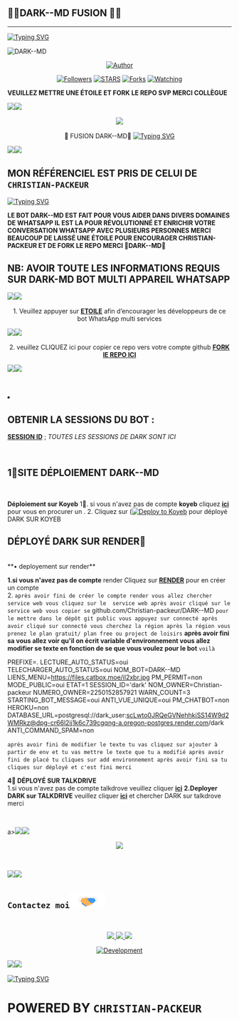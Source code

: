 ## 🍷🍷DARK--MD FUSION 📍📍

***
  
<a href="https://git.io/typing-svg"><img src="https://readme-typing-svg.demolab.com?font=Black+Ops+One&size=50&pause=1000&color=1BAFBAFF&center=true&width=910&height=100&lines=THANKS FOR CHOOSING +DARK-MD;MULTI+DEVICE+WHATSAPP+BOT; CRÉÉ R+PAR+CHRISTIAN+PACKEUR ;ILLUSTRER+LE+1.1.2025" alt="Typing SVG" /></a>
  </p>
    <img alt="DARK--MD" width="700" height="300" 
<p align="center">
<p align="center">
<a href="https://github.com/Christian-packeur/DARK--MD"><img title="Author" src="https://img.shields.io/badge/DARK--MD-black?style=for-the-badge&logo=github"></a>
<p/>
<p align="center">
<a href="https://github.com/Christian-packeur ?tab=followers"><img title="Followers" src="https://img.shields.io/github/followers/Christian-packeur ?label=Followers&style=social"></a>
<a href="https://github.com/Christian-packeur/DARK--Md/stargazers/"><img title="STARS" src="https://img.shields.io/github/stars/Christian-packeur/DARK--Md?&style=social"></a>
<a href="https://github.com/Christian-packeur/DARK--MD/network/members"><img title="Forks" src="https://img.shields.io/github/forks/Christian-packeur/DARK--MD?style=social"></a>
<a href="https://github.com/franceking1/DARK--Md/watchers"><img title="Watching" src="https://img.shields.io/github/watchers/DARK--MD/DARK--MD?label=Watching&style=social"></a>

**VEUILLEZ METTRE UNE ÉTOILE ET FORK LE REPO SVP MERCI COLLÈGUE**

<a><img src='https://i.imgur.com/LyHic3i.gif'/></a><a><img src='https://i.imgur.com/LyHic3i.gif'/></a>
<p align="center">
<img src="https://i.postimg.cc/xCN0GFTR/images-14.jpg"/> 
<p align="center"> 🍷 FUSION DARK--MD📍
  <a href="https://git.io/typing-svg"><img src="https://readme-typing-svg.demolab.com?font=EB+Garamond&weight=800&size=28&duration=4000&pause=1000&random=false&width=435&lines=+DARK--MD ;WHATSAPP++⚡ + MULTI SERVICES + ;  +ILLUSTRATRER+PAR+🤖✨;   +𝐌𝐑.+ Christian ICHORO+☘ ; FUSION" alt="Typing SVG" /></a>
</p>
<a><img src='https://i.imgur.com/LyHic3i.gif'/></a><a><img src='https://i.imgur.com/LyHic3i.gif'/></a> 

## MON RÉFÉRENCIEL EST PRIS DE CELUI DE `CHRISTIAN-PACKEUR`

<a href="https://git.io/typing-svg"><img src="https://readme-typing-svg.demolab.com?font=Black+Ops+One&size=50&pause=1000&color=721c24&center=true&width=910&height=100&lines=DARK--MD FUSION+;MULTI+APPAREIL+WHATSAPP+🍷📍;CRÉER+PAR+CHRISTIAN+PACKEUR;ROBOT FORMATÉ LE+15.12.2024" alt="Typing SVG" /></a>
  </p>

**LE BOT DARK--MD EST FAIT POUR VOUS AIDER DANS DIVERS DOMAINES DE WHATSAPP IL EST LA POUR RÉVOLUTIONNÉ ET ENRICHIR VOTRE CONVERSATION WHATSAPP AVEC PLUSIEURS PERSONNES MERCI BEAUCOUP DE LAISSÉ UNE ÉTOILE POUR ENCOURAGER CHRISTIAN-PACKEUR ET DE FORK LE REPO MERCI 🍷DARK--MD📍**

## NB: AVOIR TOUTE LES INFORMATIONS REQUIS SUR DARK-MD BOT MULTI APPAREIL WHATSAPP    

<a><img src='https://i.imgur.com/LyHic3i.gif'/></a><a><img src='https://i.imgur.com/LyHic3i.gif'/></a>
<p align="center">
<img 


## 1. Veuillez appuyer sur **[ETOILE](https://github.com/Christian-packeur/DARK--MD)** afin d’encourager les développeurs de ce bot WhatsApp multi services

<a><img src='https://i.imgur.com/LyHic3i.gif'/></a><a><img src='https://i.imgur.com/LyHic3i.gif'/></a>
<p align="center">
<img 


## 2. veuillez CLIQUEZ ici pour copier ce repo  vers votre compte github [**FORK lE REPO ICI**](https://github.com/Christian-packeur/DARK--MD/fork)


<a><img src='https://i.imgur.com/LyHic3i.gif'/></a><a><img src='https://i.imgur.com/LyHic3i.gif'/></a>
<p align="center">
<img 


 3. ## OBTENIR LA SESSIONS DU   BOT : <br>
[**SESSION ID**](https://dark-session-z9jx.onrender.com)  ; *TOUTES LES SESSIONS DE DARK SONT ICI*

<br>

## 1🔗SITE DÉPLOIEMENT DARK--MD

<br>


**Déploiement sur Koyeb**
  1🔗. si vous n'avez pas de compte **koyeb** cliquez [**ici**](https://.koyeb.com/signup) pour vous en procurer un .
2. Cliquez sur
([![Deploy to Koyeb](https://www.koyeb.com/static/images/deploy/button.svg)](https://app.koyeb.com/deploy?name=dark-md&repository=Christian-packeur%2FDARK--MD&branch=main&instance_type=free) pour déployé DARK SUR KOYEB
<br>
## DÉPLOYÉ DARK SUR RENDER📍
<br>
**• deployement sur render**

**1.si vous n'avez pas de compte** render Cliquez sur [**RENDER**](https://render.com/login) pour en créer un compte
<br>
2. `après avoir fini de créer le compte render vous allez chercher service web vous cliquez sur le  service web après avoir cliqué sur le service web vous copier se` github.com/Christian-packeur/DARK--MD  `pour le mettre dans le dépôt git public vous appuyez sur connecté après avoir cliqué sur connecté vous cherchez la région après la région vous prenez le plan gratuit/ plan free ou project de loisirs`
**après avoir fini sa vous allez voir qu'il on écrit variable d'environnement vous allez modifier se texte en fonction de se que vous voulez pour le bot** 
            `voilà`

PREFIXE=.
LECTURE_AUTO_STATUS=oui
TELECHARGER_AUTO_STATUS=oui
NOM_BOT=DARK--MD
LIENS_MENU=https://files.catbox.moe/il2xbr.jpg
PM_PERMIT=non
MODE_PUBLIC=oui
ETAT=1
SESSION_ID='dark'
NOM_OWNER=Christian-packeur
NUMERO_OWNER=2250152857921
WARN_COUNT=3
STARTING_BOT_MESSAGE=oui
ANTI_VUE_UNIQUE=oui
PM_CHATBOT=non
HEROKU=non
DATABASE_URL=postgresql://dark_user:scLwto0JRQeGVNehhkiSS14W9d2WMRkz@dpg-cr66l2ij1k6c739cgqng-a.oregon-postgres.render.com/dark
ANTI_COMMAND_SPAM=non
 

`après avoir fini de modifier le texte tu vas cliquez sur ajouter à partir de env et tu vas mettre le texte que tu a modifié après avoir fini de placé tu cliques sur add environnement après avoir fini sa tu cliques sur déployé et c'est fini merci`
 <br>

**4🧨 DÉPLOYÉ SUR TALKDRIVE**
<br>
1.si vous n'avez pas de compte talkdrove veuillez cliquer [**ici**](https://host.talkdrove.com/auth/signup?ref=F8337562)
**2.Deployer DARK sur TALKDRIVE** veuillez cliquer
[**ici**](https://host.talkdrove.com/auth/signup?ref=F8337562)   et chercher DARK sur talkdrove merci

<br>

a><img src='https://i.imgur.com/LyHic3i.gif'/></a><a><img src='https://i.imgur.com/LyHic3i.gif'/></a>
<p align="center">
<img src="https://files.catbox.moe/il2xbr.jpg"/> 
<p align="center">
<br>
<p align="center">
<a
<br>
 
<a><img src='https://i.imgur.com/LyHic3i.gif'/></a><a><img src='https://i.imgur.com/LyHic3i.gif'/></a>

## ```Contactez moi```<img src="https://github.com/0xAbdulKhalid/0xAbdulKhalid/raw/main/assets/mdImages/handshake.gif" width ="80"></h1> 
 <br> 
<p align="center">
<a href="https://Wa.me/+2250152857921"><img src="https://img.shields.io/badge/Contact Christian-packeur-25D366?style=for-the-badge&logo=whatsapp&logoColor=white" />
<a href="https://whatsapp.com/channel/0029Va7jKtW9hXF6d0y1k20Y"><img src="https://img.shields.io/badge/Join Official Channel-25D366?style=for-the-badge&logo=whatsapp&logoColor=white" />
<a href="https://www.youtube.com/@Christian-packeur TECH"><img src="https://img.shields.io/badge/Subscribe-ff0000?style=for-the-badge&logo=youtube&logoColor=ff000000&link=https://www.youtube.com/@Christian-packeur TECH" /><br>
<p align="center">
<img alt="Development" width="250" src="https://media2.giphy.com/media/W9tBvzTXkQopi/giphy.gif?cid=6c09b952xu6syi1fyqfyc04wcfk0qvqe8fd7sop136zxfjyn&ep=v1_internal_gif_by_id&rid=giphy.gif&ct=g" /> </p>
<a><img src='https://i.imgur.com/LyHic3i.gif'/></a><a><img src='https://i.imgur.com/LyHic3i.gif'/></a>

<a href="https://git.io/typing-svg"><img src="https://readme-typing-svg.demolab.com?font=Black+Ops+One&size=50&pause=1000&color=1BAFBAFF&center=true&width=910&height=100&lines=THANKS FOR CHOOSING; +DARK-MD;VOUS+REMERCIE+POUR+LA; VISITE" alt="Typing SVG" /></a>
  </p>
   
# POWERED BY `CHRISTIAN-PACKEUR`

 
